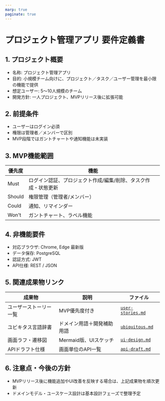 ```yaml
---
marp: true
paginate: true
---
```

<!--
headingDivider: 2
-->

# プロジェクト管理アプリ 要件定義書

## 1. プロジェクト概要

- 名称: プロジェクト管理アプリ
- 目的: 小規模チーム向けに、プロジェクト／タスク／ユーザー管理を最小限の機能で提供
- 想定ユーザー: 5〜10人規模のチーム
- 開発方針: 一人プロジェクト、MVPリリース後に拡張可能

## 2. 前提条件

- ユーザーはログイン必須
- 権限は管理者／メンバーで区別
- MVP段階ではガントチャートや通知機能は未実装

## 3. MVP機能範囲

| 優先度 | 機能 |
|--------|------|
| Must | ログイン認証、プロジェクト作成/編集/削除、タスク作成・状態更新 |
| Should | 権限管理（管理者/メンバー） |
| Could | 通知、リマインダー |
| Won't | ガントチャート、ラベル機能 |

## 4. 非機能要件

- 対応ブラウザ: Chrome, Edge 最新版
- データ保存: PostgreSQL
- 認証方式: JWT
- API仕様: REST / JSON

## 5. 関連成果物リンク

| 成果物 | 説明 | ファイル |
|--------|------|----------|
| ユーザーストーリー一覧 | MVP優先度付き | [`user-stories.md`](./details/ui-design.md) |
| ユビキタス言語辞書 | ドメイン用語＋開発補助用語 | [`ubiquitous.md`](./details/ubiquitous.md) |
| 画面ラフ・遷移図 | Mermaid版、UIスケッチ | [`ui-design.md`](./details/ui-design.md) |
| APIドラフト仕様 | 画面単位のAPI一覧 | [`api-draft.md`](./details/api-draft.md) |

## 6. 注意点・今後の方針

- MVPリリース後に機能追加やUI改善を反映する場合は、上記成果物を順次更新
- ドメインモデル・ユースケース設計は基本設計フェーズで整理予定
